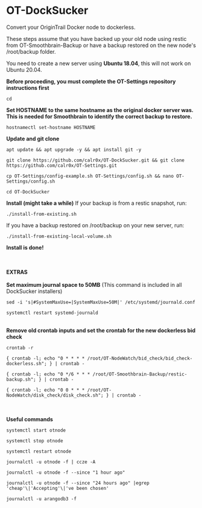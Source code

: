 # OT-DockSucker
Convert your OriginTrail Docker node to dockerless.

These steps assume that you have backed up your old node using restic from OT-Smoothbrain-Backup or have a backup restored on the new node's /root/backup folder. 

You need to create a new server using __Ubuntu 18.04__, this will not work on Ubuntu 20.04.

__Before proceeding, you must complete the OT-Settings repository instructions first__

```
cd
```

__Set HOSTNAME to the same hostname as the original docker server was. This is needed for Smoothbrain to identify the correct backup to restore.__
```
hostnamectl set-hostname HOSTNAME
```

__Update and git clone__
```
apt update && apt upgrade -y && apt install git -y
```
```
git clone https://github.com/calr0x/OT-DockSucker.git && git clone https://github.com/calr0x/OT-Settings.git
```
```
cp OT-Settings/config-example.sh OT-Settings/config.sh && nano OT-Settings/config.sh
```
```
cd OT-DockSucker
```
__Install (might take a while)__
If your backup is from a restic snapshot, run:
```
./install-from-existing.sh
```
If you have a backup restored on /root/backup on your new server, run:
```
./install-from-existing-local-volume.sh
```

__Install is done!__

\
\
__EXTRAS__
\
\
__Set maximum journal space to 50MB__ (This command is included in all DockSucker installers)
```
sed -i 's|#SystemMaxUse=|SystemMaxUse=50M|' /etc/systemd/journald.conf
```
```
systemctl restart systemd-journald
```
\
__Remove old crontab inputs and set the crontab for the new dockerless bid check__
```
crontab -r
```
```
{ crontab -l; echo "0 * * * * /root/OT-NodeWatch/bid_check/bid_check-dockerless.sh"; } | crontab -
```
```
{ crontab -l; echo "0 */6 * * * /root/OT-Smoothbrain-Backup/restic-backup.sh"; } | crontab -
```
```
{ crontab -l; echo "0 0 * * * /root/OT-NodeWatch/disk_check/disk_check.sh"; } | crontab -
```
\
\
__Useful commands__
```
systemctl start otnode
```
```
systemctl stop otnode
```
```
systemctl restart otnode
```
```
journalctl -u otnode -f | ccze -A
```
```
journalctl -u otnode -f --since "1 hour ago"
```
```
journalctl -u otnode -f --since "24 hours ago" |egrep 'cheap'\|'Accepting'\|'ve been chosen'
```
```
journalctl -u arangodb3 -f
```
